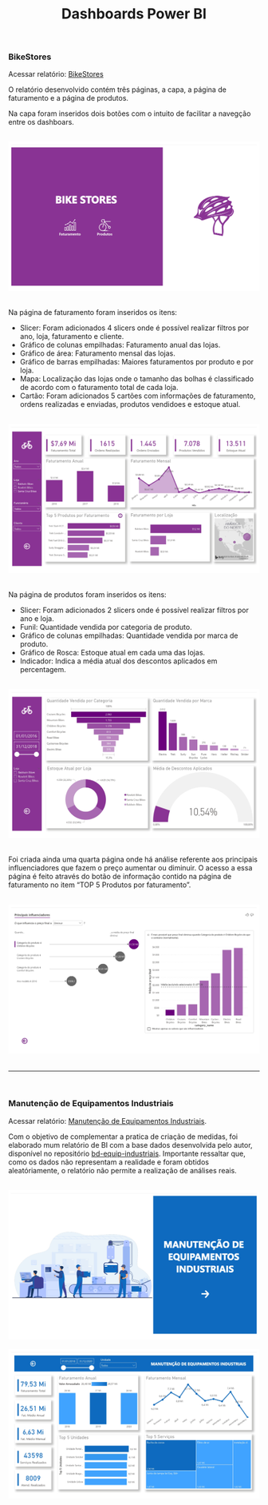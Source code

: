 <div align="center">
  <h1>Dashboards Power BI</h1>
</div>

<br />

### BikeStores

Acessar relatório: <a href="https://app.powerbi.com/view?r=eyJrIjoiMWVlNzRjNmUtZWZmYy00ZDMyLWFkNzctZmM2MmNmZDg1OGFlIiwidCI6IjkyNzQyZWFlLWExMTktNDNmYi1hOTU2LWQ3ZGVmNzQ0ODgxYSIsImMiOjh9&pageName=ReportSection">BikeStores</a>

O relatório desenvolvido contém três páginas, a capa, a página de faturamento e a página de produtos.

Na capa foram inseridos dois botões com o intuito de facilitar a navegção entre os dashboars.

<br />

<div align="center" >
  <img src="BikeStores_page-0001.jpg">
</div>

<br />

Na página de faturamento foram inseridos os itens:
  * Slicer: Foram adicionados 4 slicers onde é possível realizar filtros por ano, loja, faturamento e cliente.
  * Gráfico de colunas empilhadas: Faturamento anual das lojas.
  * Gráfico de área: Faturamento mensal das lojas.
  * Gráfico de barras empilhadas: Maiores faturamentos por produto e por loja.
  * Mapa: Localização das lojas onde o tamanho das bolhas é classificado de acordo com o faturamento total de cada loja.
  * Cartão: Foram adicionados 5 cartões com informações de faturamento, ordens realizadas e enviadas, produtos vendidoes e estoque atual.

<br />

<div align="center" >
  <img src="BikeStores_page-0002.jpg">
</div>

<br />
  
Na página de produtos foram inseridos os itens:
  * Slicer: Foram adicionados 2 slicers onde é possível realizar filtros por ano e loja.
  * Funil: Quantidade vendida por categoria de produto.
  * Gráfico de colunas empilhadas: Quantidade vendida por marca de produto.
  * Gráfico de Rosca: Estoque atual em cada uma das lojas.
  * Indicador: Indica a média atual dos descontos aplicados em percentagem.

<br />

<div align="center" >
  <img src="BikeStores_page-0003.jpg">
</div>

<br />

Foi criada ainda uma quarta página onde há análise referente aos principais influenciadores que fazem o preço aumentar ou diminuir. O acesso a essa página é feito através do botão de informação contido na página de faturamento no item “TOP 5 Produtos por faturamento”.

<br />

<div align="center" >
  <img src="BikeStores_page-0004.jpg">
</div>

<br />

_________________


<br />

### Manutenção de Equipamentos Industriais

Acessar relatório: <a href="https://app.powerbi.com/view?r=eyJrIjoiYzA3MWE5MTEtMDFiMS00ZjJlLTljNjItMjY4ZDY4ZWI4YjllIiwidCI6IjkyNzQyZWFlLWExMTktNDNmYi1hOTU2LWQ3ZGVmNzQ0ODgxYSIsImMiOjh9&pageName=ReportSection7762183af277fdd49fa2">Manutenção de Equipamentos Industriais</a>.

Com o objetivo de complementar a pratica de criação de medidas, foi elaborado mum relatório de BI com a base dados desenvolvida pelo autor, disponível no repositório <a href="https://github.com/viniciusariza/bd-equip-industriais">bd-equip-industriais</a>.
Importante ressaltar que, como os dados não representam a realidade e foram obtidos aleatóriamente, o relatório não permite a realização de análises reais.

<br />

<div align="center" >
  <img src="ManutencaoEI_page-0001.jpg">
</div>

<br />

<div align="center" >
  <img src="ManutencaoEI_page-0002.jpg">
</div>
